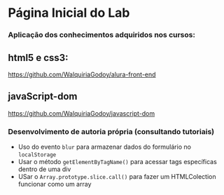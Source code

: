 # Página Inicial do Lab 

### Aplicação dos conhecimentos adquiridos nos cursos:

## html5 e css3:

https://github.com/WalquiriaGodoy/alura-front-end

## javaScript-dom

https://github.com/WalquiriaGodoy/javascript-dom

### Desenvolvimento de autoria própria (consultando tutoriais)
- Uso do evento `blur` para armazenar dados do formulário no `localStorage`
- Usar o método `getElementByTagName()` para acessar tags específicas dentro de uma div
- USar o  `Array.prototype.slice.call()` para fazer um HTMLColection funcionar como um array
